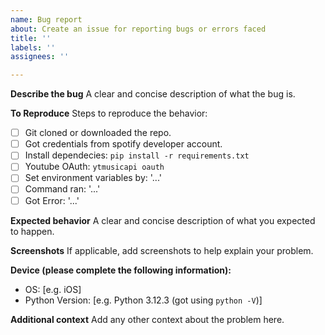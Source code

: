 ```yaml
---
name: Bug report
about: Create an issue for reporting bugs or errors faced
title: ''
labels: ''
assignees: ''

---
```


**Describe the bug**
A clear and concise description of what the bug is.

**To Reproduce**
Steps to reproduce the behavior:
- [ ] Git cloned or downloaded the repo.
- [ ] Got credentials from spotify developer account.
- [ ] Install dependecies: `pip install -r requirements.txt`
- [ ] Youtube OAuth: `ytmusicapi oauth`
- [ ] Set environment variables by: '...'
- [ ] Command ran: '...'
- [ ] Got Error: '...'

**Expected behavior**
A clear and concise description of what you expected to happen.

**Screenshots**
If applicable, add screenshots to help explain your problem.

**Device (please complete the following information):**
 - OS: [e.g. iOS]
 - Python Version: [e.g. Python 3.12.3 (got using `python -V`)]

**Additional context**
Add any other context about the problem here.
